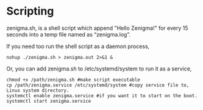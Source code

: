 # Scripting

zenigma.sh, is a shell script which append "Hello Zenigma!" for every 15 seconds into a temp file named as “zenigma.log”.

If you need too run the shell script as a daemon process,

    nohup ./zenigma.sh > zenigma.out 2>&1 &
    
Or, you can add zenigma.sh to /etc/systemd/system to run it as a service, 

    chmod +x /path/zenigma.sh #make script executable
    cp /path/zenigma.service /etc/systemd/system #copy service file to, Linux system directory.
    systemctl enable zenigma.service #if you want it to start on the boot.
    systemctl start zenigma.service

